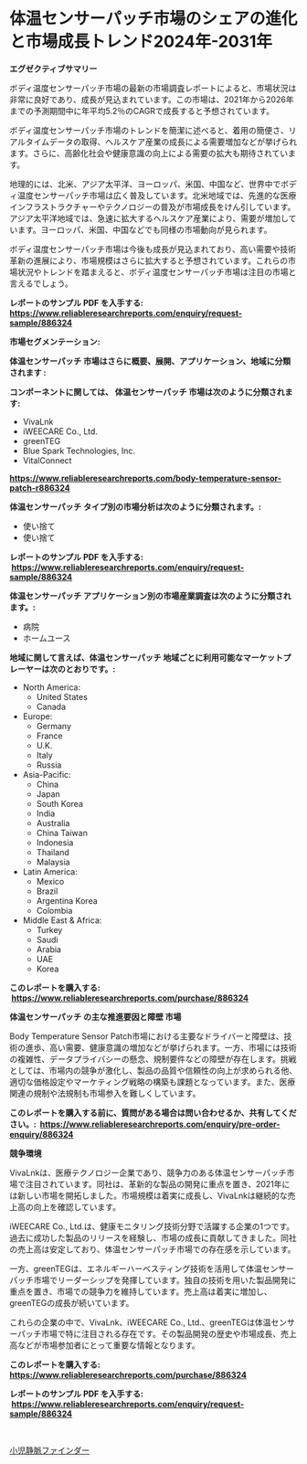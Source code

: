 <p><h1>体温センサーパッチ市場のシェアの進化と市場成長トレンド2024年-2031年</h1></p><p><strong>エグゼクティブサマリー</strong></p>
<p><p>ボディ温度センサーパッチ市場の最新の市場調査レポートによると、市場状況は非常に良好であり、成長が見込まれています。この市場は、2021年から2026年までの予測期間中に年平均5.2％のCAGRで成長すると予想されています。</p><p>ボディ温度センサーパッチ市場のトレンドを簡潔に述べると、着用の簡便さ、リアルタイムデータの取得、ヘルスケア産業の成長による需要増加などが挙げられます。さらに、高齢化社会や健康意識の向上による需要の拡大も期待されています。</p><p>地理的には、北米、アジア太平洋、ヨーロッパ、米国、中国など、世界中でボディ温度センサーパッチ市場は広く普及しています。北米地域では、先進的な医療インフラストラクチャーやテクノロジーの普及が市場成長をけん引しています。アジア太平洋地域では、急速に拡大するヘルスケア産業により、需要が増加しています。ヨーロッパ、米国、中国などでも同様の市場動向が見られます。</p><p>ボディ温度センサーパッチ市場は今後も成長が見込まれており、高い需要や技術革新の進展により、市場規模はさらに拡大すると予想されています。これらの市場状況やトレンドを踏まえると、ボディ温度センサーパッチ市場は注目の市場と言えるでしょう。</p></p>
<p><strong>レポートのサンプル PDF を入手する: <a href="https://www.reliableresearchreports.com/enquiry/request-sample/886324">https://www.reliableresearchreports.com/enquiry/request-sample/886324</a></strong></p>
<p><strong>市場セグメンテーション:</strong></p>
<p><strong> 体温センサーパッチ 市場はさらに概要、展開、アプリケーション、地域に分類されます :</strong></p>
<p><strong>コンポーネントに関しては、 体温センサーパッチ 市場は次のように分類されます: &nbsp;</strong></p>
<p><ul><li>VivaLnk</li><li>iWEECARE Co., Ltd.</li><li>greenTEG</li><li>Blue Spark Technologies, Inc.</li><li>VitalConnect</li></ul></p>
<p><strong><a href="https://www.reliableresearchreports.com/body-temperature-sensor-patch-r886324">https://www.reliableresearchreports.com/body-temperature-sensor-patch-r886324</a></strong></p>
<p><strong> 体温センサーパッチ タイプ別の市場分析は次のように分類されます。:</strong></p>
<p><ul><li>使い捨て</li><li>使い捨て</li></ul></p>
<p><strong>レポートのサンプル PDF を入手する: &nbsp;<a href="https://www.reliableresearchreports.com/enquiry/request-sample/886324">https://www.reliableresearchreports.com/enquiry/request-sample/886324</a></strong></p>
<p><strong> 体温センサーパッチ アプリケーション別の市場産業調査は次のように分類されます。:</strong></p>
<p><ul><li>病院</li><li>ホームユース</li></ul></p>
<p><strong>地域に関して言えば、体温センサーパッチ 地域ごとに利用可能なマーケットプレーヤーは次のとおりです。:</strong></p>
<p><ul>
    <li>
        North America:
        <ul>
            <li>United States</li>
            <li>Canada</li>
        </ul>
    </li>
    <li>
        Europe:
        <ul>
            <li>Germany</li>
            <li>France</li>
            <li>U.K.</li>
            <li>Italy</li>
            <li>Russia</li>
        </ul>
    </li>
    <li>
        Asia-Pacific:
        <ul>
            <li>China</li>
            <li>Japan</li>
            <li>South Korea</li>
            <li>India</li>
            <li>Australia</li>
            <li>China Taiwan</li>
            <li>Indonesia</li>
            <li>Thailand</li>
            <li>Malaysia</li>
        </ul>
    </li>
    <li>
        Latin America:
        <ul>
            <li>Mexico</li>
            <li>Brazil</li>
            <li>Argentina Korea</li>
            <li>Colombia</li>
        </ul>
    </li>
    <li>
        Middle East & Africa:
        <ul>
            <li>Turkey</li>
            <li>Saudi</li>
            <li>Arabia</li>
            <li>UAE</li>
            <li>Korea</li>
        </ul>
    </li>
    </ul></p>
<p><strong>このレポートを購入する: &nbsp;<a href="https://www.reliableresearchreports.com/purchase/886324">https://www.reliableresearchreports.com/purchase/886324</a></strong></p>
<p><strong>体温センサーパッチ の主な推進要因と障壁 市場</strong></p>
<p><p>Body Temperature Sensor Patch市場における主要なドライバーと障壁は、技術の進歩、高い需要、健康意識の増加などが挙げられます。一方、市場には技術の複雑性、データプライバシーの懸念、規制要件などの障壁が存在します。挑戦としては、市場内の競争が激化し、製品の品質や信頼性の向上が求められる他、適切な価格設定やマーケティング戦略の構築も課題となっています。また、医療関連の規制や法規制も市場参入を難しくしています。</p></p>
<p><strong>このレポートを購入する前に、質問がある場合は問い合わせるか、共有してください。:&nbsp; <a href="https://www.reliableresearchreports.com/enquiry/pre-order-enquiry/886324">https://www.reliableresearchreports.com/enquiry/pre-order-enquiry/886324</a></strong></p>
<p><strong>競争環境</strong></p>
<p><p>VivaLnkは、医療テクノロジー企業であり、競争力のある体温センサーパッチ市場で注目されています。同社は、革新的な製品の開発に重点を置き、2021年には新しい市場を開拓しました。市場規模は着実に成長し、VivaLnkは継続的な売上高の向上を確認しています。</p><p>iWEECARE Co., Ltd.は、健康モニタリング技術分野で活躍する企業の1つです。過去に成功した製品のリリースを経験し、市場の成長に貢献してきました。同社の売上高は安定しており、体温センサーパッチ市場での存在感を示しています。</p><p>一方、greenTEGは、エネルギーハーベスティング技術を活用して体温センサーパッチ市場でリーダーシップを発揮しています。独自の技術を用いた製品開発に重点を置き、市場での競争力を維持しています。売上高は着実に増加し、greenTEGの成長が続いています。</p><p>これらの企業の中で、VivaLnk、iWEECARE Co., Ltd.、greenTEGは体温センサーパッチ市場で特に注目される存在です。その製品開発の歴史や市場成長、売上高などが市場参加者にとって重要な情報となります。</p></p>
<p><strong>このレポートを購入する: &nbsp; <a href="https://www.reliableresearchreports.com/purchase/886324">https://www.reliableresearchreports.com/purchase/886324</a></strong></p>
<p><strong>レポートのサンプル PDF を入手する: &nbsp;<a href="https://www.reliableresearchreports.com/enquiry/request-sample/886324">https://www.reliableresearchreports.com/enquiry/request-sample/886324</a></strong><strong></strong></p>
<p>&nbsp;</p>
<p><p><a href="https://medium.com/@bertramveum2023/%E5%B0%8F%E5%85%90%E9%9D%99%E8%84%88%E6%8E%A2%E7%9F%A5%E6%A9%9F%E5%B8%82%E5%A0%B4%E3%81%AE%E3%83%88%E3%83%AC%E3%83%B3%E3%83%89%E3%81%A8%E5%B8%82%E5%A0%B4%E5%88%86%E6%9E%90%E3%81%AF-2024%E5%B9%B4%E3%81%8B%E3%82%892031%E5%B9%B4%E3%81%BE%E3%81%A7%E3%81%AE%E6%9C%9F%E9%96%93%E3%81%AB%E4%BA%88%E6%B8%AC%E3%81%95%E3%82%8C%E3%81%A6%E3%81%84%E3%81%BE%E3%81%99-fc13bcf4b8d4">小児静脈ファインダー</a></p></p>